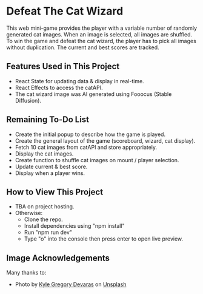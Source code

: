 # Defeat The Cat Wizard

This web mini-game provides the player with a variable number of randomly generated cat images. When an image is selected, all images are shuffled. To win the game and defeat the cat wizard, the player has to pick all images without duplication. The current and best scores are tracked.

## Features Used in This Project

- React State for updating data & display in real-time.
- React Effects to access the catAPI.
- The cat wizard image was AI generated using Fooocus (Stable Diffusion).

## Remaining To-Do List

- Create the initial popup to describe how the game is played.
- Create the general layout of the game (scoreboard, wizard, cat display).
- Fetch 10 cat images from catAPI and store appropriately.
- Display the cat images.
- Create function to shuffle cat images on mount / player selection.
- Update current & best score.
- Display when a player wins.

## How to View This Project

- TBA on project hosting.
- Otherwise:
  - Clone the repo.
  - Install dependencies using "npm install"
  - Run "npm run dev"
  - Type "o" into the console then press enter to open live preview.

## Image Acknowledgements

Many thanks to:

- Photo by <a href="https://unsplash.com/@kyledevaras?utm_content=creditCopyText&utm_medium=referral&utm_source=unsplash">Kyle Gregory Devaras</a> on <a href="https://unsplash.com/photos/nebulas-QFjSiok61xA?utm_content=creditCopyText&utm_medium=referral&utm_source=unsplash">Unsplash</a>
